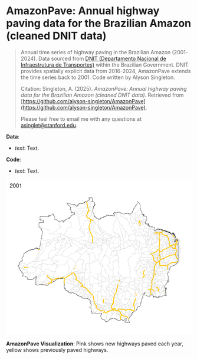 # AmazonPave: Annual highway paving data for the Brazilian Amazon (cleaned DNIT data)
> Annual time series of highway paving in the Brazilian Amazon (2001-2024). Data sourced from [DNIT (Departamento Nacional de Infraestrutura de Transportes)](https://www.gov.br/transportes/pt-br/assuntos/dados-de-transportes/bit/bit-mapas) within the Brazilian Government. DNIT provides spatially explicit data from 2016-2024, AmazonPave extends the time series back to 2001. Code written by Alyson Singleton.
>
> Citation: Singleton, A. (2025). *AmazonPave: Annual highway paving data for the Brazilian Amazon (cleaned DNIT data).* Retrieved from [https://github.com/alyson-singleton/AmazonPave](https://github.com/alyson-singleton/AmazonPave).
> 
> Please feel free to email me with any questions at asinglet@stanford.edu.

__Data__:
* _text_: Text.

__Code__:
* _text_: Text.

![Time series of newly paved highways in the Brazilian Amazon (2001-2024).](AmazonPave.gif)

__AmazonPave Visualization__: Pink shows new highways paved each year, yellow shows previously paved highways. 
